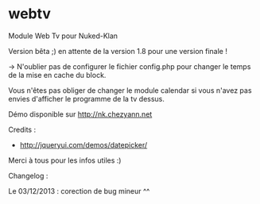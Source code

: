 webtv
=====

Module Web Tv pour Nuked-Klan

Version bêta ;)
en attente de la version 1.8 pour une version finale !

-> N'oublier pas de configurer le fichier config.php pour changer le temps de la mise en cache du block.

Vous n'êtes pas obliger de changer le module calendar si vous n'avez pas envies d'afficher le programme de la tv dessus.

Démo disponible sur http://nk.chezyann.net

Credits :

* http://jqueryui.com/demos/datepicker/

Merci à tous pour les infos utiles :)


Changelog :

Le 03/12/2013 : corection de bug mineur ^^

